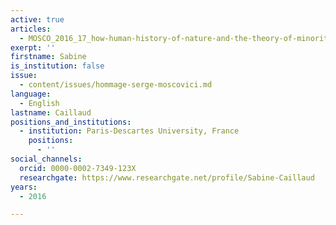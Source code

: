 ```yaml
---
active: true
articles:
  - MOSCO_2016_17_how-human-history-of-nature-and-the-theory-of-minorities-shed
exerpt: ''
firstname: Sabine
is_institution: false
issue:
  - content/issues/hommage-serge-moscovici.md
language:
  - English
lastname: Caillaud
positions_and_institutions:
  - institution: Paris-Descartes University, France
    positions:
      - ''
social_channels:
  orcid: 0000-0002-7349-123X
  researchgate: https://www.researchgate.net/profile/Sabine-Caillaud
years:
  - 2016

---
```

